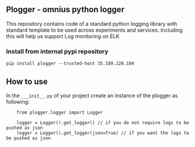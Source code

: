 ## Plogger - omnius python logger

This repository contains code of a standard python logging library with standard template to be used across experiments and services.
Including this will help us support Log monitoring on ELK

### Install from internal pypi repository
```pip install plogger --trusted-host 35.189.220.104```

## How to use

In the ```___init__.py``` of your project create an instance of the plogger as following:
``` 
    from plogger.logger import Logger

    logger = Logger().get_logger() // if you do not require logs to be pushed as json
    logger = Logger().get_logger(json=True) // if you want the logs to be pushed as json
```


